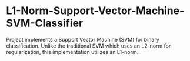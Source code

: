 # L1-Norm-Support-Vector-Machine-SVM-Classifier
Project implements a Support Vector Machine (SVM) for binary classification. Unlike the traditional SVM which uses an L2-norm for regularization, this implementation utilizes an L1-norm. 

